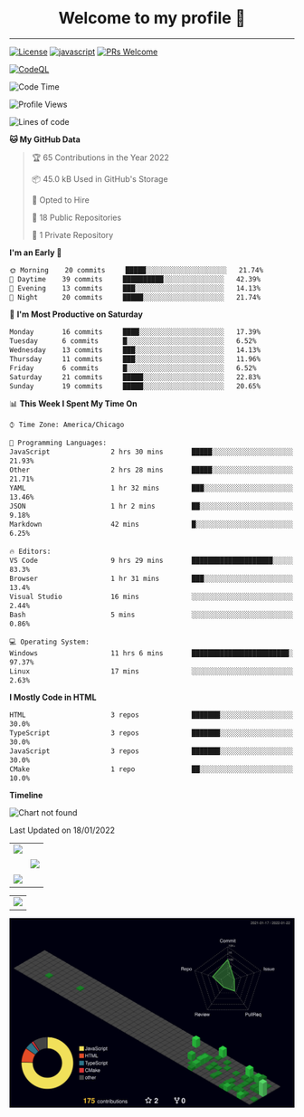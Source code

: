 <!-- <p align="center">
	<img src="https://github-readme-stats.vercel.app/api/pin/?username=mark-gutenberger&repo=mark-gutenberger" />
</p> -->
<br>
<h1 align="center">Welcome to my profile 👋</h1>
<hr>

[badges]: # (start)
<!-- Please keep comment here to allow auto update -->
[![License](https://img.shields.io/github/license/Mark-Gutenberger/Mark-Gutenberger)](https://github.com/Mark-Gutenberger/Mark-Gutenberger/blob/master/LICENSE)
[![javascript](https://img.shields.io/badge/language-JavaScript-yellow.svg)](https://www.javascript.com)
[![PRs Welcome](https://img.shields.io/badge/PRs-Welcome-brightgreen.svg)](https://github.com/Mark-Gutenberger/Mark-Gutenberger/pulls)
<!-- badges:end -->

[![CodeQL](https://github.com/Mark-Gutenberger/mark-gutenberger/actions/workflows/codeql-analysis.yml/badge.svg)](https://github.com/Mark-Gutenberger/mark-gutenberger/actions/workflows/codeql-analysis.yml)

<!--START_SECTION:waka-->
![Code Time](http://img.shields.io/badge/Code%20Time-12%20hrs%2059%20mins-blue)

![Profile Views](http://img.shields.io/badge/Profile%20Views-284-blue)

![Lines of code](https://img.shields.io/badge/From%20Hello%20World%20I%27ve%20Written-25%20Thousand%20lines%20of%20code-blue)

**🐱 My GitHub Data** 

> 🏆 65 Contributions in the Year 2022
 > 
> 📦 45.0 kB Used in GitHub's Storage 
 > 
> 💼 Opted to Hire
 > 
> 📜 18 Public Repositories 
 > 
> 🔑 1 Private Repository 
 > 
**I'm an Early 🐤** 

```text
🌞 Morning    20 commits     █████░░░░░░░░░░░░░░░░░░░░   21.74% 
🌆 Daytime    39 commits     ██████████░░░░░░░░░░░░░░░   42.39% 
🌃 Evening    13 commits     ███░░░░░░░░░░░░░░░░░░░░░░   14.13% 
🌙 Night      20 commits     █████░░░░░░░░░░░░░░░░░░░░   21.74%

```
📅 **I'm Most Productive on Saturday** 

```text
Monday       16 commits     ████░░░░░░░░░░░░░░░░░░░░░   17.39% 
Tuesday      6 commits      █░░░░░░░░░░░░░░░░░░░░░░░░   6.52% 
Wednesday    13 commits     ███░░░░░░░░░░░░░░░░░░░░░░   14.13% 
Thursday     11 commits     ███░░░░░░░░░░░░░░░░░░░░░░   11.96% 
Friday       6 commits      █░░░░░░░░░░░░░░░░░░░░░░░░   6.52% 
Saturday     21 commits     █████░░░░░░░░░░░░░░░░░░░░   22.83% 
Sunday       19 commits     █████░░░░░░░░░░░░░░░░░░░░   20.65%

```


📊 **This Week I Spent My Time On** 

```text
⌚︎ Time Zone: America/Chicago

💬 Programming Languages: 
JavaScript               2 hrs 30 mins       █████░░░░░░░░░░░░░░░░░░░░   21.93% 
Other                    2 hrs 28 mins       █████░░░░░░░░░░░░░░░░░░░░   21.71% 
YAML                     1 hr 32 mins        ███░░░░░░░░░░░░░░░░░░░░░░   13.46% 
JSON                     1 hr 2 mins         ██░░░░░░░░░░░░░░░░░░░░░░░   9.18% 
Markdown                 42 mins             █░░░░░░░░░░░░░░░░░░░░░░░░   6.25%

🔥 Editors: 
VS Code                  9 hrs 29 mins       ████████████████████░░░░░   83.3% 
Browser                  1 hr 31 mins        ███░░░░░░░░░░░░░░░░░░░░░░   13.4% 
Visual Studio            16 mins             ░░░░░░░░░░░░░░░░░░░░░░░░░   2.44% 
Bash                     5 mins              ░░░░░░░░░░░░░░░░░░░░░░░░░   0.86%

💻 Operating System: 
Windows                  11 hrs 6 mins       ████████████████████████░   97.37% 
Linux                    17 mins             ░░░░░░░░░░░░░░░░░░░░░░░░░   2.63%

```

**I Mostly Code in HTML** 

```text
HTML                     3 repos             ███████░░░░░░░░░░░░░░░░░░   30.0% 
TypeScript               3 repos             ███████░░░░░░░░░░░░░░░░░░   30.0% 
JavaScript               3 repos             ███████░░░░░░░░░░░░░░░░░░   30.0% 
CMake                    1 repo              ██░░░░░░░░░░░░░░░░░░░░░░░   10.0%

```


**Timeline**

![Chart not found](https://raw.githubusercontent.com/Mark-Gutenberger/Mark-Gutenberger/master/charts/bar_graph.png) 


 Last Updated on 18/01/2022
<!--END_SECTION:waka-->

<center>
	<center>
		<table>
			<center>
				<tr>
					<center>
						<td>
							<center><img src="https://github-readme-stats.vercel.app/api?username=mark-gutenberger&theme=github_dark&show_icons=true" /></center>
							<br />
							<br />
							<center><img src="https://github-readme-streak-stats.herokuapp.com/?user=mark-gutenberger&theme=dark&show_icons=true" /></center>
						</td>
					</center>
					<center>
						<td>
							<center><img src="https://github-readme-stats.vercel.app/api/top-langs/?username=mark-gutenberger&theme=github_dark&langs_count=99" /></center>
						</td>
					</center>
				</tr>
			</center>
		</table>
	</center>
	<center>
		<table>
			<center>
				<tr>
					<center>
						<td>
							<center><img src="https://activity-graph.herokuapp.com/graph?username=mark-gutenberger&theme=react-dark" /></center>
						</td>
					</center>
				</tr>
			</center>
		</table>
	</center>

</center>
<img src="./profile-3d-contrib/profile-night-green.svg" alt="3d contrib graph"/>